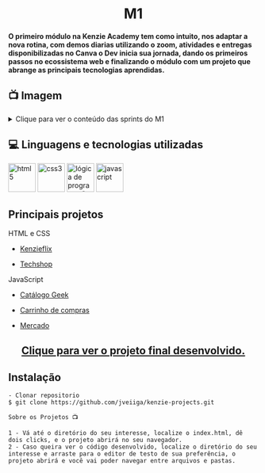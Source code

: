 <h1 align="center">M1</h1>
<h4>O primeiro módulo na Kenzie Academy tem como intuito, nos adaptar a nova rotina, com demos diarias utilizando o zoom, atividades e entregas disponibilizadas no Canva o Dev inicia sua jornada, dando os primeiros passos no ecossistema web e finalizando o módulo com um projeto que abrange as principais tecnologias aprendidas.</h4>

## 📺 Imagem

<details>
  
<summary>Clique para ver o conteúdo das sprints do M1</summary>
  
![Sprints](https://github.com/community/community/assets/57195630/ab0acbc8-aa2e-43f9-8b61-5209804a93d4)


</details> 

## 💻 Linguagens e tecnologias utilizadas
<p align="left"> 
<img src="https://cdn-icons-png.flaticon.com/512/2721/2721267.png" alt="html5" width="55" height="58" max-width="100%">
<img src="https://cdn-icons-png.flaticon.com/512/2245/2245297.png" alt="css3" width="55" height="58" max-width="100%">
<img src="https://i2.wp.com/developerschool.com.br/edu/wp-content/uploads/2016/11/logica-de-programacao.png?resize=200%2C211" alt="lógica de programação" width="55" height="58" max-width="100%">
<img src="https://cdn-icons-png.flaticon.com/128/9695/9695720.png" alt="javascript" width="55" height="58" max-width="100%">

## Principais projetos 
  HTML e CSS
  - <p><a target=blank href="https://project-kenzieflix.vercel.app/">Kenzieflix</a></p>
  - <p><a target=blank href="https://jveiiga.github.io/project-kenzie-techshop/">Techshop</a></p>
  
  JavaScript
  - <p><a target=blank href="https://jveiiga.github.io/project-kenzie-catalogeek/">Catálogo Geek</a></p>
  - <p><a target=blank href="https://jveiiga.github.io/project-kenzie-shopping-cart/">Carrinho de compras</a></p>
  - <p><a target=blank href="https://jveiiga.github.io/project-kenzie-marketplace/">Mercado</a></p>
  
  <h2 align="center"><a target=blank href="https://jveiiga.github.io/projeto-final-m1/">Clique para ver o projeto final desenvolvido.</a></h2>

## Instalação

    - Clonar repositorio
    $ git clone https://github.com/jveiiga/kenzie-projects.git

    Sobre os Projetos 📺
    
    1 - Vá até o diretório do seu interesse, localize o index.html, dê dois clicks, e o projeto abrirá no seu navegador.
    2 - Caso queira ver o código desenvolvido, localize o diretório do seu interesse e arraste para o editor de testo de sua preferência, o projeto abrirá e você vai poder navegar entre arquivos e pastas.

